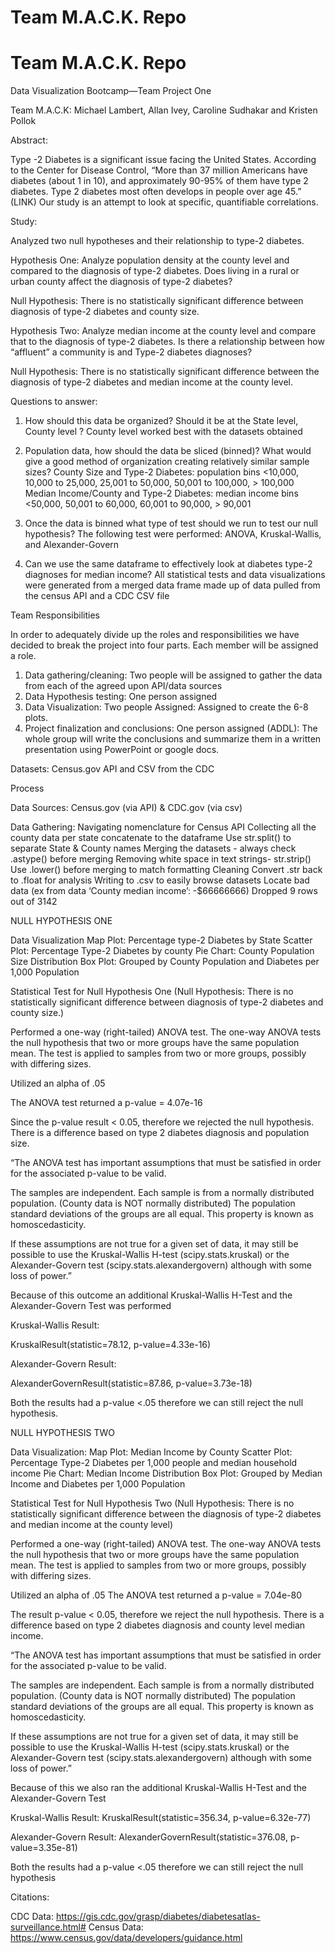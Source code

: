 # Team M.A.C.K. Repo

# Team M.A.C.K. Repo

Data Visualization Bootcamp—Team Project One

Team M.A.C.K: Michael Lambert, Allan Ivey, Caroline Sudhakar and Kristen Pollok


Abstract:

Type -2 Diabetes is a significant issue facing the United States.  According to the Center for Disease Control, “More than 37 million Americans have diabetes (about 1 in 10), and approximately 90-95% of them have type 2 diabetes. 
Type 2 diabetes most often develops in people over age 45.” (LINK) Our study is an attempt to look at specific, quantifiable correlations.  

Study: 

Analyzed two null hypotheses and their relationship to type-2 diabetes.

Hypothesis One: Analyze population density at the county level and compared to the diagnosis of type-2 diabetes.  Does living in a rural or urban county affect the diagnosis of type-2 diabetes?

Null Hypothesis: There is no statistically significant difference between diagnosis of type-2 diabetes and county size.

Hypothesis Two: Analyze median income at the county level and compare that to the diagnosis of type-2 diabetes. Is there a relationship between how “affluent” a community is and Type-2 diabetes diagnoses?

Null Hypothesis: There is no statistically significant difference between the diagnosis of type-2 diabetes and median income at the county level.


Questions to answer:
 
1. How should this data be organized? Should it be at the State level, County level ?
	County level worked best with the datasets obtained

 2. Population data, how should the data be sliced (binned)?  What would give a good method of organization creating relatively similar sample sizes?
County Size and Type-2 Diabetes:  population bins <10,000, 10,000 to 25,000, 25,001 to 50,000, 50,001 to 100,000, > 100,000
Median Income/County and Type-2 Diabetes: median income bins <50,000, 50,001 to 60,000, 60,001 to 90,000, > 90,001

 3. Once the data is binned what type of test should we run to test our null hypothesis? The following test were performed: ANOVA, Kruskal-Wallis, and  Alexander-Govern 
 4. Can we use the same dataframe to effectively look at diabetes type-2 diagnoses for median income?
	All statistical tests and data visualizations were generated from a merged data frame made up of data pulled from the census API and a CDC CSV file 

Team Responsibilities

In order to adequately divide up the roles and responsibilities we have decided to break the project into four parts.  Each member will be assigned a role.

1.	Data gathering/cleaning: Two people will be assigned to gather the data from each of the agreed upon API/data sources
2.	Data Hypothesis testing: One person assigned
3.	Data Visualization: Two people Assigned: Assigned to create the 6-8 plots.
4.	Project finalization and conclusions: One person assigned
(ADDL): The whole group will write the conclusions and summarize them in a written presentation using PowerPoint or google docs.

Datasets: Census.gov API and CSV from the CDC

Process

Data Sources: Census.gov (via API) & CDC.gov (via csv)

Data Gathering:
Navigating nomenclature for Census API
Collecting all the county data per state concatenate to the dataframe
Use str.split() to separate State & County names
Merging the datasets - always check .astype() before merging
Removing white space in text strings- str.strip()
Use .lower() before merging to match formatting
Cleaning
Convert .str back to .float for analysis
Writing to .csv to easily browse datasets
Locate bad data (ex from data ‘County median income’:  -$66666666)
Dropped 9 rows out of 3142




NULL HYPOTHESIS ONE

Data Visualization 
Map Plot: Percentage type-2 Diabetes by State
Scatter Plot: Percentage Type-2 Diabetes by county
Pie Chart: County Population Size Distribution
Box Plot: Grouped by County Population and Diabetes per 1,000 Population


Statistical Test for Null Hypothesis One (Null Hypothesis: There is no statistically significant difference between diagnosis of type-2 diabetes and county size.)

Performed a one-way (right-tailed) ANOVA test. The one-way ANOVA tests the null hypothesis that two or more groups have the same population mean.  The test is applied to samples from two or more groups, possibly with differing sizes.

Utilized an alpha of .05

The ANOVA test returned a p-value = 4.07e-16

Since the p-value result  < 0.05, therefore we rejected  the null hypothesis. There is a difference based on type 2 diabetes diagnosis and population size.

“The ANOVA test has important assumptions that must be satisfied in order for the associated p-value to be valid.

The samples are independent.
Each sample is from a normally distributed population. (County data is NOT normally distributed)
The population standard deviations of the groups are all equal. This property is known as homoscedasticity.

If these assumptions are not true for a given set of data, it may still be possible to use the Kruskal-Wallis H-test (scipy.stats.kruskal) or the Alexander-Govern test 
(scipy.stats.alexandergovern) although with some loss of power.”

Because of this outcome an additional Kruskal-Wallis H-Test and the Alexander-Govern Test was performed

Kruskal-Wallis Result:

KruskalResult(statistic=78.12, p-value=4.33e-16)

Alexander-Govern Result:

AlexanderGovernResult(statistic=87.86, p-value=3.73e-18)

Both the  results had a p-value <.05 therefore we can still reject the null hypothesis.

NULL HYPOTHESIS TWO

Data Visualization: 
Map Plot: Median Income by County
Scatter Plot: Percentage Type-2 Diabetes per 1,000 people and median household income
Pie Chart: Median Income Distribution
Box Plot: Grouped by Median Income and Diabetes per 1,000 Population

Statistical Test for Null Hypothesis Two (Null Hypothesis: There is no statistically significant difference between the diagnosis of type-2 diabetes and median income at the county level)

Performed a one-way (right-tailed) ANOVA test.  The one-way ANOVA tests the null hypothesis that two or more groups have the same population mean.  The test is applied to samples from two or more groups, possibly with differing sizes.

Utilized an alpha of .05
The ANOVA test returned a p-value = 7.04e-80

The result p-value < 0.05, therefore we reject the null hypothesis. There is a difference based on type 2 diabetes diagnosis and county level median income.

“The ANOVA test has important assumptions that must be satisfied in order for the associated p-value to be valid.

The samples are independent.
Each sample is from a normally distributed population. (County data is NOT normally distributed)
The population standard deviations of the groups are all equal. This property is known as homoscedasticity.

If these assumptions are not true for a given set of data, it may still be possible to use the Kruskal-Wallis H-test (scipy.stats.kruskal) or the Alexander-Govern test 
(scipy.stats.alexandergovern) although with some loss of power.”

Because of this we also ran the additional Kruskal-Wallis H-Test and the Alexander-Govern Test

Kruskal-Wallis Result:
KruskalResult(statistic=356.34, p-value=6.32e-77)

Alexander-Govern Result:
AlexanderGovernResult(statistic=376.08, p-value=3.35e-81)

Both the  results had a p-value <.05 therefore we can still reject the null hypothesis




Citations:

CDC Data: https://gis.cdc.gov/grasp/diabetes/diabetesatlas-surveillance.html# 
Census Data: https://www.census.gov/data/developers/guidance.html 

